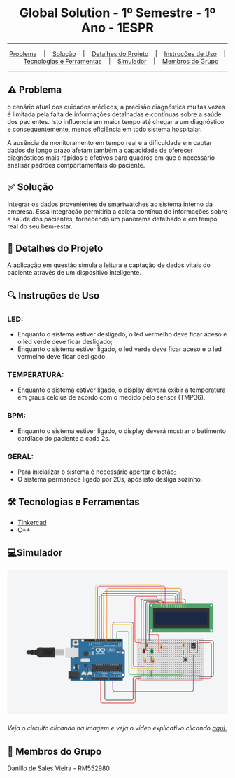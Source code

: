 <h1 align="center">Global Solution - 1º Semestre - 1º Ano - 1ESPR</h1>

<hr/>

<p align="center">
  <a href="#warning-Problema">Problema</a>
  &nbsp;&nbsp;&nbsp;|&nbsp;&nbsp;&nbsp;
  <a href="#white_check_mark-Solução">Solução</a>
  &nbsp;&nbsp;&nbsp;|&nbsp;&nbsp;&nbsp;
  <a href="#pencil-Detalhes-do-Projeto">Detalhes do Projeto</a>
  &nbsp;&nbsp;&nbsp;|&nbsp;&nbsp;&nbsp;
  <a href="#mag-Instruções-de-Uso">Instruções de Uso</a>
  &nbsp;&nbsp;&nbsp;|&nbsp;&nbsp;&nbsp;
  <a href="#hammer_and_wrench-Tecnologias-e-Ferramentas">Tecnologias e Ferramentas</a>
  &nbsp;&nbsp;&nbsp;|&nbsp;&nbsp;&nbsp;
  <a href="#computer-Simulador">Simulador</a>
  &nbsp;&nbsp;&nbsp;|&nbsp;&nbsp;&nbsp;
  <a href="#busts_in_silhouette-Membros-do-Grupo">Membros do Grupo</a>
</p>

<hr/>

## :warning: Problema
o cenário atual dos cuidados médicos, a precisão diagnóstica muitas vezes é limitada pela falta de informações detalhadas e contínuas sobre a saúde dos pacientes. Isto influencia em maior tempo até chegar a um diagnóstico e consequentemente, menos eficiência em todo sistema hospitalar.

A ausência de monitoramento em tempo real e a dificuldade em captar dados de longo prazo afetam também a capacidade de oferecer diagnósticos mais rápidos e efetivos para quadros em que é necessário analisar padrões comportamentais do paciente.

## :white_check_mark: Solução
Integrar os dados provenientes de smartwatches ao sistema interno da empresa. Essa integração permitiria a coleta contínua de informações sobre a saúde dos pacientes, fornecendo um panorama detalhado e em tempo real do seu bem-estar.

## :pencil: Detalhes do Projeto 
A aplicação em questão simula a leitura e captação de dados vitais do paciente através de um dispositivo inteligente.

## :mag: Instruções de Uso
### LED:
<ul>
<li>Enquanto o sistema estiver desligado, o led vermelho deve ficar aceso e o led verde deve ficar desligado;</li>
<li>Enquanto o sistema estiver ligado, o led verde deve ficar aceso e o led vermelho deve ficar desligado.</li> 
</ul>

### TEMPERATURA:
<ul>
<li>Enquanto o sistema estiver ligado, o display deverá exibir a temperatura em graus celcius de acordo com o medido pelo sensor (TMP36).</li>
</ul>

### BPM:
<ul>
<li>Enquanto o sistema estiver ligado, o display deverá mostrar o batimento cardíaco do paciente a cada 2s.</li>
</ul>

### GERAL: 
<ul>
<li>Para inicializar o sistema é necessário apertar o botão;</li>
<li>O sistema permanece ligado por 20s, após isto desliga sozinho.</li>
</ul>




## :hammer_and_wrench: Tecnologias e Ferramentas
* [Tinkercad](https://www.tinkercad.com/)
* [C++](https://pt.wikipedia.org/wiki/C%2B%2B)
  
## :computer:Simulador
<a href="https://www.tinkercad.com/things/8s3Vzk7ef3L-medidor-de-batimentos-cardiacos" target="_blank">
  <img src="https://github.com/danillosales/Global-Solution-Edge-Computing/blob/main/circuit.png" alt="circuit" />
</a>
<h6>Veja o circuito clicando na imagem e veja o vídeo explicativo clicando <a href="">aqui.</a></h6>

## :busts_in_silhouette: Membros do Grupo
Danillo de Sales Vieira - RM552980


